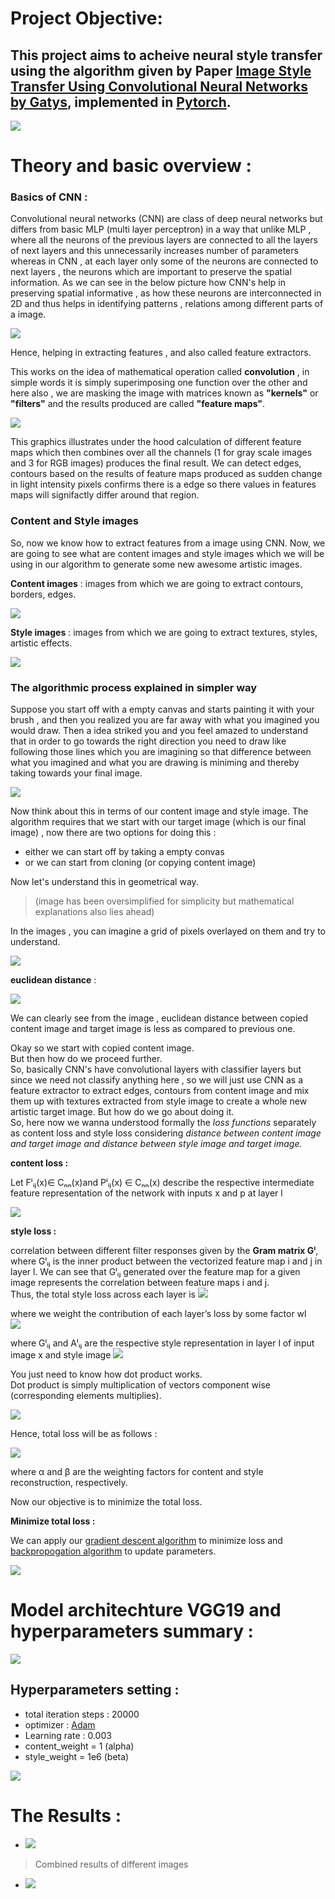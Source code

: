 # Project Objective: 
## This project aims to acheive neural style transfer using the algorithm given by Paper [Image Style Transfer Using Convolutional Neural Networks by Gatys](https://arxiv.org/pdf/1508.06576.pdf), implemented in [Pytorch](https://pytorch.org/).   

![](pics/neural.gif)    


# Theory and basic overview :
### Basics of CNN : 
Convolutional neural networks (CNN) are class of deep neural networks but differs from basic MLP (multi layer perceptron) in a way that unlike MLP , where all the neurons of the previous layers are connected to all the layers of next layers and this unnecessarily increases number of parameters whereas in CNN , at each layer only some of the neurons are connected to next layers , the neurons which are important to preserve the spatial information.
As we can see in the below picture how CNN's help in preserving spatial informative , as how these neurons are interconnected in 2D and thus helps in identifying patterns , relations among different parts of a image.

![](pics/cnn.JPG)

Hence, helping in extracting features , and also called feature extractors.

This works on the idea of mathematical operation called **convolution** , in simple words it is simply superimposing one function over the other and here also , we are masking the image with matrices known as **"kernels"** or **"filters"** and the results produced are called **"feature maps"**.

![](pics/cnnneural.gif)

This graphics illustrates under the hood calculation of different feature maps which then combines over all the channels (1 for gray scale images and 3 for RGB images) produces the final result.
We can detect edges, contours based on the results of feature maps produced as sudden change in light intensity pixels confirms there is a edge so there values in features maps will signifactly differ around that region.

### Content and Style images
So, now we know how to extract features from a image using CNN.
Now, we are going to see what are content images and style images which we will be using in our algorithm to generate some new awesome artistic images.

**Content images** : images from which we are going to extract contours, borders, edges.

![](pics/contentextract.png)

**Style images** : images from which we are going to extract textures, styles, artistic effects.

![](pics/styleextract.png)

### The algorithmic process explained in simpler way

Suppose you start off with a empty canvas and starts painting it with your brush , and then you realized you are far away with what you imagined you would draw.
Then a idea striked you and you feel amazed to understand that in order to go towards the right direction you need to draw like following those lines which you are imagining so that difference between what you imagined and what you are drawing is miniming and thereby taking towards your final image.

![](pics/example1.png)

Now think about this in terms of our content image and style image.
The algorithm requires that we start with our target image (which is our final image) , now there are two options for doing this :
* either we can start off by taking a empty convas
* or we can start from cloning (or copying content image)

Now let's understand this in geometrical way.  

> (image has been oversimplified for simplicity but mathematical explanations also lies ahead)

In the images , you can imagine a grid of pixels overlayed on them and try to understand.

![](pics/distance.png)  



**euclidean distance** :  

![](pics/euclid.gif)

We can clearly see from the image , euclidean distance between copied content image and target image is less as compared to previous one.

Okay so we start with copied content image.  
But then how do we proceed further.  
So, basically CNN's have convolutional layers with classifier layers but since we need not classify anything here , so we will just use CNN as a feature extractor to extract edges, contours from content image and mix them up with textures extracted from style image to create a whole new artistic target image.
But how do we go about doing it.  
So, here now we wanna understood formally the _loss functions_ separately as content loss and style loss considering _distance between content image and target image and distance between style image and target image._

**content loss :**    

Let Fˡᵢⱼ(x)∈ Cₙₙ(x)and Pˡᵢⱼ(x) ∈ Cₙₙ(x) describe the respective intermediate feature representation of the network with inputs x and p at layer l   

![](pics/contentloss.JPG)   


**style loss :**    

correlation between different filter responses given by the **Gram matrix Gˡ**, where Gˡᵢⱼ is the inner product between the vectorized feature map i and j in layer l. We can see that Gˡᵢⱼ generated over the feature map for a given image represents the correlation between feature maps i and j.  
Thus, the total style loss across each layer is
![](pics/styleloss1.JPG)    

where we weight the contribution of each layer’s loss by some factor wl  
![](pics/styleloss2.JPG)   

where Gˡᵢⱼ and Aˡᵢⱼ are the respective style representation in layer l of input image x and style image 
![](pics/styleloss3.JPG)    

You just need to know how dot product works.  
Dot product is simply multiplication of vectors component wise (corresponding elements multiplies).

![](pics/grammatrix.JPG)    


Hence, total loss will be as follows :

![](pics/totalloss.JPG)    

where α and β are the weighting factors for content and style reconstruction, respectively.   

Now our objective is to minimize the total loss.

**Minimize total loss :**

We can apply our [gradient descent algorithm](https://medium.com/secure-and-private-ai-writing-challenge/playing-with-gradient-descent-intuition-e5bde385078) to minimize loss and [backpropogation algorithm](https://medium.com/secure-and-private-ai-writing-challenge/playing-with-backpropagation-algorithm-intuition-10c42578a8e8) to update parameters.  

![](pics/gradient.gif)  


# Model architechture VGG19 and hyperparameters summary :  


![](pics/vgg.png)  

## Hyperparameters setting :  

* total iteration steps : 20000
* optimizer : [Adam](https://pytorch.org/docs/stable/_modules/torch/optim/adam.html)
* Learning rate : 0.003
* content_weight = 1 (alpha)
* style_weight = 1e6 (beta)
    
![](pics/main.png)

# The Results : 

* ![](pics/neural.gif)
> Combined results of different images
* ![](pics/result.gif)
